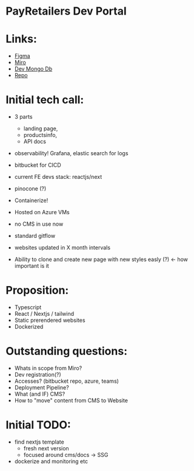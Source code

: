 
# PayRetailers Dev Portal

# Links:

- [Figma](https://www.figma.com/design/AkZZNjGQHNdcKUqpCxb4T7/payretailers.dev---Website?node-id=13-6726&p=f&t=r0fc7icMzNEGD393-0)
- [Miro](https://miro.com/app/board/uXjVLFuaXsM=/)
- [Dev Mongo Db](https://cloud.mongodb.com/v2/6526632ab7de63292926698f#/metrics/replicaSet/678a1adefc57e55a369ab9b8/explorer/test/pages/find)
- [Repo](https://github.com/krzysztofkobylinskiclass35/payload-test)

# Initial tech call:

- 3 parts
  - landing page,
  - productsinfo,
  - API docs

- observability! Grafana, elastic search for logs
- bitbucket for CICD
- current FE devs stack: reactjs/next
- pinocone (?)
- Containerize!
- Hosted on Azure VMs
- no CMS in use now
- standard gitflow
- websites updated in X month intervals
- Ability to clone and create new page with new styles easly (?) <- how important is it

# Proposition:

- Typescript
- React / Nextjs / tailwind
- Static prerendered websites
- Dockerized

# Outstanding questions:

- Whats in scope from Miro?
- Dev registration(?)
- Accesses? (bitbucket repo, azure, teams)
- Deployment Pipeline?
- What (and IF) CMS?
- How to "move" content from CMS to Website

# Initial TODO:

- find nextjs template
  - fresh next version
  - focused around cms/docs -> SSG
- dockerize and monitoring etc
